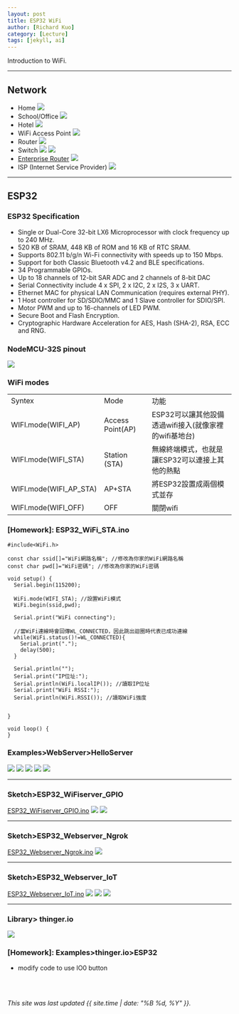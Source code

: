 ```yaml
---
layout: post
title: ESP32 WiFi
author: [Richard Kuo]
category: [Lecture]
tags: [jekyll, ai]
---
```


Introduction to WiFi.

---
## Network
* Home
![](https://www.slidegeeks.com/pics/dgm/l/1/1_network_diagram_showing_a_fully_connected_home_connected_to_the_internet_ppt_slides_1.jpg)
* School/Office
![](https://images.squarespace-cdn.com/content/v1/52f42657e4b0b3416ff6b831/1395281885979-YJUYEGEB75LS7J9AWLZH/Simple+Network+Diagram?format=750w)
* Hotel
![](https://img-en.fs.com/images/fs_scene_images/20201102/16042847555f9f7153706dd0.36036831.jpeg)
* WiFi Access Point
![](https://www.netgear.com/dk/media/HeroImage_tcm164-112442.png)
* Router
![](https://m.media-amazon.com/images/I/611BfAThAxL._AC_SX679_.jpg)
* Switch
![](https://m.media-amazon.com/images/I/513OnE3alnL._AC_SX679_.jpg)
![](https://watermark.lovepik.com/photo/20211125/large/lovepik-switches-in-the-computer-room-picture_500986669.jpg)
* [Enterprise Router](https://www.cisco.com/c/en/us/products/routers/router-selector.html)
![](https://www.cisco.com/c/dam/assets/prod/product-selector/routers/isr-112x-8p.png)
* ISP (Internet Service Provider)
![](https://5.imimg.com/data5/CC/LG/MY-32799687/cisco-service-provider-core-router-500x500.jpg)

---
## ESP32
### ESP32 Specification
* Single or Dual-Core 32-bit LX6 Microprocessor with clock frequency up to 240 MHz.
* 520 KB of SRAM, 448 KB of ROM and 16 KB of RTC SRAM.
* Supports 802.11 b/g/n Wi-Fi connectivity with speeds up to 150 Mbps.
* Support for both Classic Bluetooth v4.2 and BLE specifications.
* 34 Programmable GPIOs.
* Up to 18 channels of 12-bit SAR ADC and 2 channels of 8-bit DAC
* Serial Connectivity include 4 x SPI, 2 x I2C, 2 x I2S, 3 x UART.
* Ethernet MAC for physical LAN Communication (requires external PHY).
* 1 Host controller for SD/SDIO/MMC and 1 Slave controller for SDIO/SPI.
* Motor PWM and up to 16-channels of LED PWM.
* Secure Boot and Flash Encryption.
* Cryptographic Hardware Acceleration for AES, Hash (SHA-2), RSA, ECC and RNG.

### NodeMCU-32S pinout
![](https://github.com/rkuo2000/MCU-course/blob/main/images/NodeMCU-32S_pinout.jpg?raw=true)

### WiFi modes
<table>
<tr><td>Syntex</td><td>Mode</td><td>功能</td></tr>
<tr><td>WIFI.mode(WIFI_AP)</td><td>Access Point(AP)</td><td>ESP32可以讓其他設備透過wifi接入(就像家裡的wifi基地台)</td></tr>
<tr><td>WIFI.mode(WIFI_STA)</td><td>Station (STA)</td><td>無線終端模式，也就是讓ESP32可以連接上其他的熱點</td></tr>
<tr><td>WIFI.mode(WIFI_AP_STA)</td><td>AP+STA</td><td>將ESP32設置成兩個模式並存</td></tr>
<tr><td>WIFI.mode(WIFI_OFF)</td><td>OFF</td><td>關閉wifi</td></tr>
</table>

### [Homework]: ESP32_WiFi_STA.ino
```
#include<WiFi.h>

const char ssid[]="WiFi網路名稱"; //修改為你家的WiFi網路名稱
const char pwd[]="WiFi密碼"; //修改為你家的WiFi密碼

void setup() {
  Serial.begin(115200);

  WiFi.mode(WIFI_STA); //設置WiFi模式
  WiFi.begin(ssid,pwd); 

  Serial.print("WiFi connecting");

  //當WiFi連線時會回傳WL_CONNECTED，因此跳出迴圈時代表已成功連線
  while(WiFi.status()!=WL_CONNECTED){
    Serial.print(".");
    delay(500);   
  }

  Serial.println("");
  Serial.print("IP位址:");
  Serial.println(WiFi.localIP()); //讀取IP位址
  Serial.print("WiFi RSSI:");
  Serial.println(WiFi.RSSI()); //讀取WiFi強度
  

}

void loop() {
}
```

### Examples>WebServer>HelloServer
![](https://github.com/rkuo2000/MCU-course/blob/main/images/Examples_WebServer_HelloServer.png?raw=true)
![](https://github.com/rkuo2000/MCU-course/blob/main/images/Examples_WebServer_HelloServer_monitor.png?raw=true)
![](https://github.com/rkuo2000/MCU-course/blob/main/images/Examples_WebServer_HelloServer_browser1.png?raw=true)
![](https://github.com/rkuo2000/MCU-course/blob/main/images/Examples_WebServer_HelloServer_browser2.png?raw=true)
![](https://github.com/rkuo2000/MCU-course/blob/main/images/Examples_WebServer_HelloServer_browser3.png?raw=true)

---
### Sketch>ESP32_WiFiserver_GPIO
[ESP32_WiFiserver_GPIO.ino](https://github.com/rkuo2000/arduino/blob/master/examples/ESP32/ESP32_WiFiserver_GPIO/ESP32_WiFiserver_GPIO.ino)
![](https://github.com/rkuo2000/MCU-course/blob/main/images/Sketch_ESP32_WiFiserver_GPIO.png?raw=true)
![](https://github.com/rkuo2000/MCU-course/blob/main/images/Sketch_ESP32_WiFiserver_GPIO_browser.png?raw=true)

---
### Sketch>ESP32_Webserver_Ngrok
[ESP32_Webserver_Ngrok.ino](https://github.com/rkuo2000/arduino/blob/master/examples/ESP32/ESP32_Webserver_Ngrok/ESP32_Webserver_Ngrok.ino)
![](https://github.com/rkuo2000/MCU-course/blob/main/images/Sketch_ESP32_Webserver_Ngrok.png?raw=true)

---
### Sketch>ESP32_Webserver_IoT
[ESP32_Webserver_IoT.ino](https://github.com/rkuo2000/arduino/blob/master/examples/ESP32/ESP32_Webserver_IoT/ESP32_Webserver_IoT.ino)
![](https://github.com/rkuo2000/MCU-course/blob/main/images/Sketch_ESP32_Webserver_IoT.png?raw=true)
![](https://github.com/rkuo2000/MCU-course/blob/main/images/Sketch_ESP32_Webserver_IoT_monitor.png?raw=true)
![](https://github.com/rkuo2000/MCU-course/blob/main/images/Sketch_ESP32_Webserver_IoT_browser.png?raw=true)

---
### Library> thinger.io
![](https://github.com/rkuo2000/MCU-course/blob/main/images/Arduino_Library_thinger.io.png?raw=true)

### [Homework]: Examples>thinger.io>ESP32
* modify code to use IO0 button




<br>
<br>

*This site was last updated {{ site.time | date: "%B %d, %Y" }}.*


